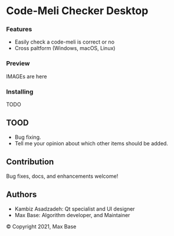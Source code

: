 # Code-Meli Checker Desktop

### Features

- Easily check a code-meli is correct or no
- Cross paltform (Windows, macOS, Linux)

### Preview

IMAGEs are here

### Installing

TODO

## TOOD

- Bug fixing.
- Tell me your opinion about which other items should be added.

## Contribution

Bug fixes, docs, and enhancements welcome!

## Authors

- Kambiz Asadzadeh: Qt specialist and UI designer
- Max Base: Algorithm developer, and Maintainer

© Copyright 2021, Max Base
